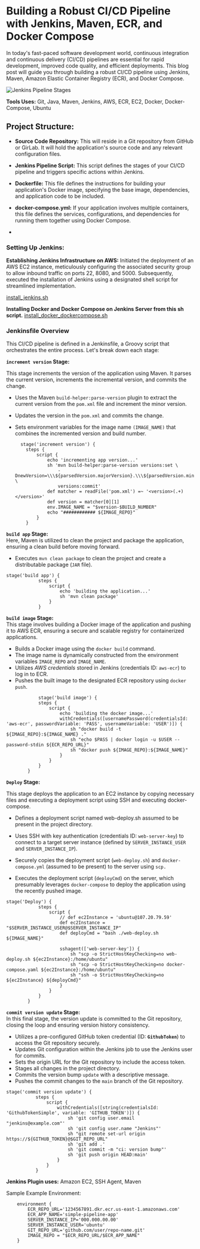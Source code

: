 # Building a Robust CI/CD Pipeline with Jenkins, Maven, ECR, and Docker Compose

In today's fast-paced software development world, continuous integration and continuous delivery (CI/CD) pipelines are essential for rapid development, improved code quality, and efficient deployments. This blog post will guide you through building a robust CI/CD pipeline using Jenkins, Maven, Amazon Elastic Container Registry (ECR), and Docker Compose.

![Jenkins Pipeline Stages](.jenkins-pipeline-stages.png)

**Tools Uses:** Git, Java, Maven, Jenkins, AWS, ECR, EC2, Docker, Docker-Compose, Ubuntu

## Project Structure:
- **Source Code Repository:** This will reside in a Git repository from GitHub or GirLab. It will hold the application's source code and any relevant configuration files.
- **Jenkins Pipeline Script:** This script defines the stages of your CI/CD pipeline and triggers specific actions within Jenkins.

- **Dockerfile:** This file defines the instructions for building your application's Docker image, specifying the base image, dependencies, and application code to be included.
- **docker-compose.yml:** If your application involves multiple containers, this file defines the services, configurations, and dependencies for running them together using Docker Compose.
- 
### Setting Up Jenkins:

**Establishing Jenkins Infrastructure on AWS:**
Initiated the deployment of an AWS EC2 instance, meticulously configuring the associated security group to allow inbound traffic on ports 22, 8080, and 5000. Subsequently, executed the installation of Jenkins using a designated shell script for streamlined implementation.



[install_jenkins.sh](https://gist.github.com/akiltipu/b2f56247878d794f1c3321579646254e)
  
**Installing Docker and Docker Compose on Jenkins Server from this sh script.**
[install_docker_dockercompose.sh](https://gist.github.com/akiltipu/ecccd0383500cf37e4fb9a8c440aed3a)

### Jenkinsfile Overview

This CI/CD pipeline is defined in a Jenkinsfile, a Groovy script that orchestrates the entire process. Let's break down each stage:

**`increment version` Stage:**
    
This stage increments the version of the application using Maven. It parses the current version, increments the incremental version, and commits the change.  

-   Uses the Maven `build-helper:parse-version` plugin to extract the current version from the `pom.xml` file and increment the minor version. 
-   Updates the version in the `pom.xml` and commits the change.
-   Sets environment variables for the image name `(IMAGE_NAME)` that combines the incremented version and build number.

          stage('increment version') {
            steps {
                script {
                    echo 'incrementing app version...'
                    sh 'mvn build-helper:parse-version versions:set \
                        -DnewVersion=\\\${parsedVersion.majorVersion}.\\\${parsedVersion.minorVersion}.\\\${parsedVersion.nextIncrementalVersion} \
                        versions:commit'
                    def matcher = readFile('pom.xml') =~ '<version>(.+)</version>'
                    def version = matcher[0][1]
                    env.IMAGE_NAME = "$version-$BUILD_NUMBER"
                    echo "############ ${IMAGE_REPO}"
                }
            }
    
**`build app` Stage:**  
Here, Maven is utilized to clean the project and package the application, ensuring a clean build before moving forward.
-   Executes `mvn clean package` to clean the project and create a distributable package (`JAR` file).
```
stage('build app') {
            steps {
                script {
                    echo 'building the application...'
                    sh 'mvn clean package'
                }
            }
```
    
**`build image` Stage:**  
This stage involves building a Docker image of the application and pushing it to AWS ECR, ensuring a secure and scalable registry for containerized applications.
-   Builds a Docker image using the `docker build` command.
-   The image name is dynamically constructed from the environment variables `IMAGE_REPO` and `IMAGE_NAME`.
-   Utilizes *AWS credentials* stored in Jenkins (credentials ID: `aws-ecr`) to log in to ECR.
-   Pushes the built image to the designated ECR repository using `docker push`.

```
            stage('build image') {
            steps {
                script {
                    echo 'building the docker image...'
                    withCredentials([usernamePassword(credentialsId: 'aws-ecr', passwordVariable: 'PASS', usernameVariable: 'USER')]) {
                        sh "docker build -t ${IMAGE_REPO}:${IMAGE_NAME} ."
                        sh "echo $PASS | docker login -u $USER --password-stdin ${ECR_REPO_URL}"
                        sh "docker push ${IMAGE_REPO}:${IMAGE_NAME}"
                    }
                }
            }
        }
```
   **`Deploy` Stage:**
   
This stage deploys the application to an EC2 instance by copying necessary files and executing a deployment script using SSH and executing docker-compose.  

-   Defines a deployment script named web-deploy.sh assumed to be present in the project directory.

-   Uses SSH with key authentication (credentials ID: `web-server-key`) to connect to a target server instance (defined by `SERVER_INSTANCE_USER` and `SERVER_INSTANCE_IP`).
    
-   Securely copies the deployment script (`web-deploy.sh`) and `docker-compose.yml` (assumed to be present) to the server using `scp.`
-   Executes the deployment script (`deployCmd`) on the server, which presumably leverages `docker-compose` to deploy the application using the recently pushed image.
```
stage('Deploy') {
            steps {
                script {
                    // def ec2Instance = 'ubuntu@107.20.79.59'
                    def ec2Instance = "$SERVER_INSTANCE_USER@$SERVER_INSTANCE_IP"
                    def deployCmd = "bash ./web-deploy.sh ${IMAGE_NAME}"

                    sshagent(['web-server-key']) {
                        sh "scp -o StrictHostKeyChecking=no web-deploy.sh ${ec2Instance}:/home/ubuntu"
                        sh "scp -o StrictHostKeyChecking=no docker-compose.yaml ${ec2Instance}:/home/ubuntu"
                        sh "ssh -o StrictHostKeyChecking=no ${ec2Instance} ${deployCmd}"
                    }
                }
            }
        }
```

**`commit version update` Stage:**  
In this final stage, the version update is committed to the Git repository, closing the loop and ensuring version history consistency.
    
-   Utilizes a pre-configured GitHub token credential (ID: **`GithubToken`**) to access the Git repository securely.
-   Updates Git configuration within the Jenkins job to use the Jenkins user for commits.
-   Sets the origin URL for the Git repository to include the access token.
-   Stages all changes in the project directory.
-   Commits the version bump `update` with a descriptive message.
-   Pushes the commit changes to the `main` branch of the Git repository.

 ``` 
 stage('commit version update') {
            steps {
                script {
                    withCredentials([string(credentialsId: 'GithubTokenSimple', variable: 'GITHUB_TOKEN')]) {
                        sh 'git config user.email "jenkins@example.com"'
                        sh 'git config user.name "Jenkins"'
                        sh "git remote set-url origin https://${GITHUB_TOKEN}@$GIT_REPO_URL"
                        sh 'git add .'
                        sh 'git commit -m "ci: version bump"'
                        sh 'git push origin HEAD:main'
                    }
                }
            }
```

**Jenkins Plugin uses:** Amazon EC2, SSH Agent, Maven

Sample Example Environment: 
```
    environment {
        ECR_REPO_URL='1234567891.dkr.ecr.us-east-1.amazonaws.com'
        ECR_APP_NAME='simple-pipeline-app'
        SERVER_INSTANCE_IP='000.000.00.00'
        SERVER_INSTANCE_USER='ubuntu'
        GIT_REPO_URL='github.com/user/repo-name.git'
        IMAGE_REPO = "$ECR_REPO_URL/$ECR_APP_NAME"
    }
```
